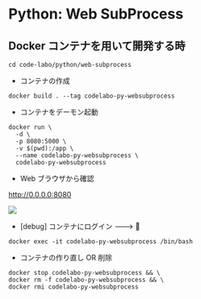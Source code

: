 # Python: Web SubProcess

## Docker コンテナを用いて開発する時

```
cd code-labo/python/web-subprocess
```

+ コンテナの作成

```
docker build . --tag codelabo-py-websubprocess
```

+ コンテナをデーモン起動

```
docker run \
  -d \
  -p 8080:5000 \
  -v $(pwd):/app \
  --name codelabo-py-websubprocess \
  codelabo-py-websubprocess
```

+ Web ブラウザから確認

http://0.0.0.0:8080

![](./01.gif)

+ [debug] コンテナにログイン ---> :whale:

```
docker exec -it codelabo-py-websubprocess /bin/bash
```

+ コンテナの作り直し OR 削除

```
docker stop codelabo-py-websubprocess && \
docker rm -f codelabo-py-websubprocess && \
docker rmi codelabo-py-websubprocess
```
